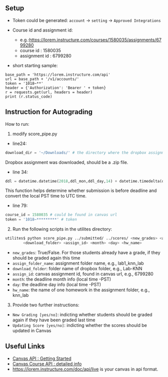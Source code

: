 Setup
------

- Token could be generated: `account` -> `setting` -> `Approved Integrations`

- Course id and assignment id:
  - e.g.:https://lorem.instructure.com/courses/1580035/assignments/6799280
  - course id : 1580035
  - assignment id : 6799280

- short starting sample:
```
base_path = 'https://lorem.instructure.com/api'
url = base_path + '/v1/accounts/'
token = '1018~**'
header = {'Authorization': 'Bearer ' + token}
r = requests.get(url, headers = header)
print (r.status_code)
```

Instruction for Autograding
------

How to run:
1. modify score_pipe.py 

  - line24:

  ```python
  download_dir = '~/Downloads/' # the directory where the dropbox assignment folder located at.
  ```

  Dropbox assignment was downloaded, should be a .zip file.

  - line 34:

  ```python
  ddl = datetime.datetime(2018,ddl_mon,ddl_day,14) + datetime.timedelta(days=1) # 2018 and 14 should be modified.
  ```

  This function helps determine whether submission is before deadline and convert the local PST time to UTC time. 

  - line 79:

  ```python
  course_id = 1580035 # could be found in canvas url
  token = '1018~*********' # token
  ```

2. Run the following scripts in the utilites directory:

  ```bash
  utilites$ python score_pipe.py ../submitted/ ../scores/ <new_grades> <assign_folder_name> 
          <download_folder> <assign_id> <month> <day> <hw_name>
  ```

  - `new_grades`: True/False. For those students already have a grade, if they should be graded again this time
  - `assign_folder_name`: assignment folder name, e.g., lab1_knn_lab
  - `download_folder`: folder name of dropbox folder, e.g., Lab-KNN
  - `assign_id`: canvas assignment id, found in canvas url, e.g., 6799280
  - `month`: the deadline month info (local time -PST)
  - `day`: the deadline day info (local time -PST)
  - `hw_name`: the name of one homework in the assignment folder, e.g., knn_lab

3. Provide two further instructions:
  
  - `New Grading [yes/no]`: indicting whether students should be graded again if they have been graded last time
  - `Updating Score [yes/no]`: indicting whether the scores should be updated in Canvas



Useful Links
------

- [Canvas API : Getting Started](https://community.canvaslms.com/docs/DOC-14390-canvas-apis-getting-started-the-practical-ins-and-outs-gotchas-tips-and-tricks#jive_content_id_API_Calls_Made_Simple__Curtis_Rose)
- [Canvas Course API : detailed info](https://canvas.instructure.com/doc/api/courses.html)
- https://lorem.instructure.com/doc/api/live is your canvas in api format.
  
